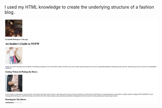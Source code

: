 I used my HTML knowledge to create the underlying structure of a fashion blog. 

<img src="https://github.com/Npbyan/Codecademy-Projects/blob/main/Fashion%20Blog%20/Fashion%20Blog%20HTML.png?raw=true">
